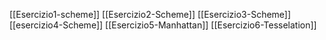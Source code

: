 [[Esercizio1-scheme]]
[[Esercizio2-Scheme]]
[[Esercizio3-Scheme]]
[[esercizio4-Scheme]]
[[Esercizio5-Manhattan]]
[[Esercizio6-Tesselation]]

